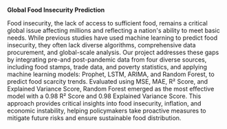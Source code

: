 **Global Food Insecurity Prediction**


Food insecurity, the lack of access to sufficient food, remains a critical global issue affecting millions and reflecting a nation's ability to meet basic needs. While previous studies have used machine learning to predict food insecurity, they often lack diverse algorithms, comprehensive data procurement, and global-scale analysis. Our project addresses these gaps by integrating pre-and post-pandemic data from four diverse sources, including food stamps, trade data, and poverty statistics, and applying machine learning models: Prophet, LSTM, ARIMA, and Random Forest, to predict food scarcity trends. Evaluated using MSE, MAE, R² Score, and Explained Variance Score, Random Forest emerged as the most effective model with a 0.98 R² Score and 0.98 Explained Variance Score. This approach provides critical insights into food insecurity, inflation, and economic instability, helping policymakers take proactive measures to mitigate future risks and ensure sustainable food distribution.

